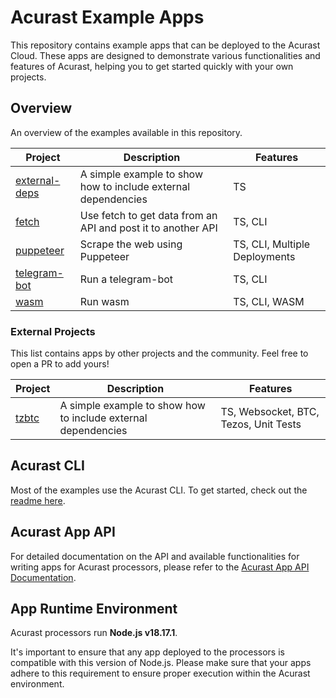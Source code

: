 # Acurast Example Apps

This repository contains example apps that can be deployed to the Acurast Cloud. These apps are designed to demonstrate various functionalities and features of Acurast, helping you to get started quickly with your own projects.

## Overview

An overview of the examples available in this repository.

| Project                                                                                           | Description                                                   | Features                      |
| ------------------------------------------------------------------------------------------------- | ------------------------------------------------------------- | ----------------------------- |
| [external-deps](https://github.com/Acurast/acurast-example-apps/tree/main/apps/app-external-deps) | A simple example to show how to include external dependencies | TS                            |
| [fetch](https://github.com/Acurast/acurast-example-apps/tree/main/apps/app-fetch)                 | Use fetch to get data from an API and post it to another API  | TS, CLI                       |
| [puppeteer](https://github.com/Acurast/acurast-example-apps/tree/main/apps/app-puppeteer)         | Scrape the web using Puppeteer                                | TS, CLI, Multiple Deployments |
| [telegram-bot](https://github.com/Acurast/acurast-example-apps/tree/main/apps/app-telegram-bot)   | Run a telegram-bot                                            | TS, CLI                       |
| [wasm](https://github.com/Acurast/acurast-example-apps/tree/main/apps/app-wasm)                   | Run wasm                                                      | TS, CLI, WASM                 |

### External Projects

This list contains apps by other projects and the community. Feel free to open a PR to add yours!

| Project                                                  | Description                                                   | Features                              |
| -------------------------------------------------------- | ------------------------------------------------------------- | ------------------------------------- |
| [tzbtc](https://github.com/Acurast/acurast-tzbtc-script) | A simple example to show how to include external dependencies | TS, Websocket, BTC, Tezos, Unit Tests |

## Acurast CLI

Most of the examples use the Acurast CLI. To get started, check out the [readme here](https://github.com/Acurast/acurast-cli).

## Acurast App API

For detailed documentation on the API and available functionalities for writing apps for Acurast processors, please refer to the [Acurast App API Documentation](https://docs.acurast.com/developers/job-runtime-environment/).

## App Runtime Environment

Acurast processors run **Node.js v18.17.1**.

It's important to ensure that any app deployed to the processors is compatible with this version of Node.js. Please make sure that your apps adhere to this requirement to ensure proper execution within the Acurast environment.
